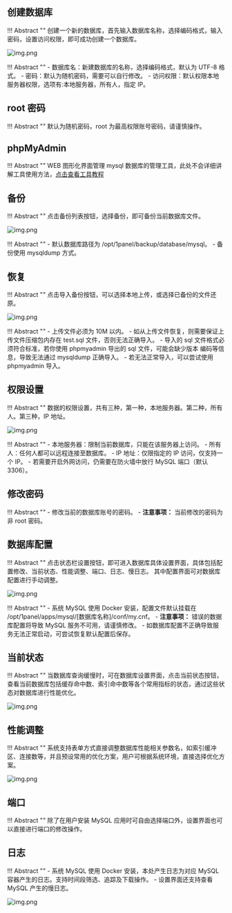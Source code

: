 ## 创建数据库

!!! Abstract ""
    创建一个新的数据库，首先输入数据库名称，选择编码格式，输入密码，设置访问权限，即可成功创建一个数据库。

![img.png](../../img/databases/create_mysql_db.png)

!!! Abstract ""
    - 数据库名：新建数据库的名称，选择编码格式，默认为 UTF-8 格式。
    - 密码：默认为随机密码，需要可以自行修改。
    - 访问权限：默认权限本地服务器权限，选项有:本地服务器，所有人，指定 IP。

## root 密码

!!! Abstract ""
    默认为随机密码，root 为最高权限账号密码，请谨慎操作。

## phpMyAdmin

!!! Abstract ""
    WEB 图形化界面管理 mysql 数据库的管理工具，此处不会详细讲解工具使用方法，[点击查看工具教程](https://www.wpdaxue.com/series/phpmyadmin)

## 备份

!!! Abstract ""
    点击备份列表按钮，选择备份，即可备份当前数据库文件。

![img.png](../../img/databases/backup_mysql_db.png)

!!! Abstract ""
    - 默认数据库路径为 /opt/1panel/backup/database/mysql。
    - 备份使用 mysqldump 方式。


## 恢复

!!! Abstract ""
    点击导入备份按钮，可以选择本地上传，或选择已备份的文件还原。

![img.png](../../img/databases/recover_mysql_db.png)

!!! Abstract ""
    - 上传文件必须为 10M 以内。
    - 如从上传文件恢复，则需要保证上传文件压缩包内存在 test.sql 文件，否则无法正确导入。
    - 导入的 sql 文件格式必须符合标准，若你使用 phpmyadmin 导出的 sql 文件，可能会缺少版本 编码等信息，导致无法通过 mysqldump 正确导入。
    - 若无法正常导入，可以尝试使用 phpmyadmin 导入。

## 权限设置

!!! Abstract ""
    数据的权限设置，共有三种，第一种，本地服务器。第二种，所有人。第三种，IP 地址。

![img.png](../../img/databases/update_mysql_db_access.png)

!!! Abstract ""
    - 本地服务器：限制当前数据库，只能在该服务器上访问。
    - 所有人：任何人都可以远程连接至数据库。
    - IP 地址：仅限指定的 IP 访问，仅支持一个 IP。
    - 若需要开启外网访问，仍需要在防火墙中放行 MySQL 端口（默认3306）。

## 修改密码

!!! Abstract ""
    - 修改当前的数据库账号的密码。
    - **注意事项：** 当前修改的密码为非 root 密码。

## 数据库配置

!!! Abstract ""
    点击状态栏设置按钮，即可进入数据库具体设置界面，具体包括配置修改、当前状态、性能调整、端口、日志、慢日志。
    其中配置界面可对数据库配置进行手动调整。

![img.png](../../img/databases/mysql_conf.png)

!!! Abstract ""
    - 系统 MySQL 使用 Docker 安装，配置文件默认挂载在 /opt/1panel/apps/mysql/[数据库名称]/conf/my.cnf。
    - **注意事项：** 错误的数据库配置将导致 MySQL 服务不可用，请谨慎修改。
    - 如数据库配置不正确导致服务无法正常启动，可尝试恢复默认配置后保存。

## 当前状态

!!! Abstract ""
    当数据库查询缓慢时，可在数据库设置界面，点击当前状态按钮，查看当前数据库包括缓存命中数、索引命中数等各个常用指标的状态，通过这些状态对数据库进行性能优化。

![img.png](../../img/databases/mysql_status.png)

## 性能调整

!!! Abstract ""
    系统支持表单方式直接调整数据库性能相关参数名，如索引缓冲区、连接数等，并且预设常用的优化方案，用户可根据系统环境，直接选择优化方案。

![img.png](../../img/databases/mysql_variables.png)

## 端口

!!! Abstract ""
    除了在用户安装 MySQL 应用时可自由选择端口外，设置界面也可以直接进行端口的修改操作。

## 日志

!!! Abstract ""
    - 系统 MySQL 使用 Docker 安装，本处产生日志为对应 MySQL 容器产生的日志。支持时间段筛选、追踪及下载操作。
    - 设置界面还支持查看 MySQL 产生的慢日志。
    
![img.png](../../img/databases/mysql_log.png)
